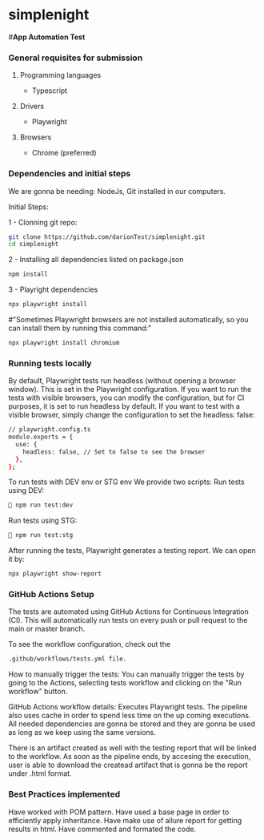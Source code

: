 # simplenight

#**App Automation Test**

### General requisites for submission

1. Programming languages
   - Typescript

2. Drivers
   - Playwright

3. Browsers
	- Chrome (preferred)

### Dependencies and initial steps
We are gonna be needing:
NodeJs, Git installed in our computers.

Initial Steps:

1 - Clonning git repo:
```sh
git clone https://github.com/darionTest/simplenight.git
cd simplenight
```

2 - Installing all dependencies listed on package.json
```sh
npm install
```

3 - Playright dependencies
```sh
npx playwright install
```
#"Sometimes Playwright browsers are not installed automatically, so you can install them by running this command:"
```sh
npx playwright install chromium
```

### Running tests locally
By default, Playwright tests run headless (without opening a browser window). This is set in the Playwright configuration. If you want to run the tests with visible browsers, you can modify the configuration, but for CI purposes, it is set to run headless by default.
If you want to test with a visible browser, simply change the configuration to set the headless: false:

```sh
// playwright.config.ts
module.exports = {
  use: {
    headless: false, // Set to false to see the browser
  },
};
```

To run tests with DEV env or STG env
We provide two scripts:
Run tests using DEV:
```sh
 npm run test:dev     
```

Run tests using STG:
```sh
 npm run test:stg     
```

After running the tests, Playwright generates a testing report. 
We can open it by:
```sh
npx playwright show-report
```

### GitHub Actions Setup
The tests are automated using GitHub Actions for Continuous Integration (CI). This will automatically run tests on every push or pull request to the main or master branch.

To see the workflow configuration, check out the 
```sh
.github/workflows/tests.yml file.
```

How to manually trigger the tests:
You can manually trigger the tests by going to the Actions, selecting tests workflow and clicking on the "Run workflow" button.

GitHub Actions workflow details:
Executes Playwright tests.
The pipeline also uses cache in order to spend less time on the up coming executions. All needed dependencies are gonna be stored
and they are gonna be used as long as we keep using the same versions.

There is an artifact created as well with the testing report that will be linked to the workflow.
As soon as the pipeline ends, by accesing the execution, user is able to download the createad artifact 
that is gonna be the report under .html format.

### Best Practices implemented
Have worked with POM pattern.
Have used a base page in order to efficiently apply inheritance.
Have make use of allure report for getting results in html.
Have commented and formated the code.
